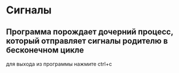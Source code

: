 # Сигналы
## Программа порождает дочерний процесс, который отправляет сигналы родителю в бесконечном цикле
для выхода из программы нажмите ctrl+c

